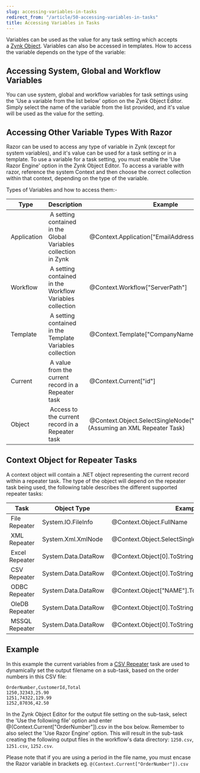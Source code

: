 ```yaml
---
slug: accessing-variables-in-tasks
redirect_from: "/article/50-accessing-variables-in-tasks"
title: Accessing Variables in Tasks
---
```

Variables can be used as the value for any task setting which accepts a [Zynk Object](zynk-objects). Variables can also be accessed in templates. How to access the variable depends on the type of the variable:

## Accessing System, Global and Workflow Variables
You can use system, global and workflow variables for task settings using the 'Use a variable from the list below' option on the Zynk Object Editor. Simply select the name of the variable from the list provided, and it's value will be used as the value for the setting.

## Accessing Other Variable Types With Razor
Razor can be used to access any type of variable in Zynk (except for system variables), and it's value can be used for a task setting or in a template. To use a variable for a task setting, you must enable the 'Use Razor Engine' option in the Zynk Object Editor. To access a variable with razor, reference the system Context and then choose the correct collection within that context, depending on the type of the variable.

Types of Variables and how to access them:-

| Type | Description | Example |
| --- | --- | --- |
| 	 Application | 	 A setting contained in the Global Variables collection in Zynk | 	 @Context.Application[&#34;EmailAddress&#34;] |
| 	 Workflow | 	 A setting contained in the Workflow Variables collection | 	 @Context.Workflow[&#34;ServerPath&#34;] |
| 	 Template | 	 A setting contained in the Template Variables collection | 	 @Context.Template[&#34;CompanyName&#34;] |
| 	 Current | 	 A value from the current record in a Repeater task     | 	 @Context.Current[&#34;id&#34;]                      |
| 	 Object | 	 Access to the current record in a Repeater task | 	 @Context.Object.SelectSingleNode(&#34;Name&#34;).InnerText (Assuming an XML Repeater Task) |

## Context Object for Repeater Tasks
A context object will contain a .NET object representing the current record within a repeater task. The type of the object will depend on the repeater task being used, the following table describes the different supported repeater tasks:

| Task | Object Type | Example | Documentation |
| --- | --- | --- | --- |
| 	 File Repeater | 	 System.IO.FileInfo | 	 @Context.Object.FullName | 	 	[MSDN Documentation](http://msdn.microsoft.com/en-us/library/system.io.fileinfo.aspx) |
| 	 XML Repeater | 	 System.Xml.XmlNode | 	 @Context.Object.SelectSingleNode(&#34;Name&#34;).InnerText | 	 	[MSDN Documentation](http://msdn.microsoft.com/en-us/library/system.xml.xmlnode.aspx) |
| 	 Excel Repeater | 	 System.Data.DataRow | 	 @Context.Object[0].ToString() | 	 	[MSDN Documentation](http://msdn.microsoft.com/en-us/library/system.data.datarow.aspx) |
| 	 CSV Repeater | 	 System.Data.DataRow | 	 @Context.Object[0].ToString() | 	 	[MSDN Documentation](http://msdn.microsoft.com/en-us/library/system.data.datarow.aspx) |
| 	 ODBC Repeater | 	 System.Data.DataRow | 	 @Context.Object[&#34;NAME&#34;].ToString() | 	 	[MSDN Documentation](http://msdn.microsoft.com/en-us/library/system.data.datarow.aspx) |
| 	 OleDB Repeater | 	 System.Data.DataRow | 	 @Context.Object[0].ToString() | 	 	[MSDN Documentation](http://msdn.microsoft.com/en-us/library/system.data.datarow.aspx) |
| 	 MSSQL Repeater | 	 System.Data.DataRow | 	 @Context.Object[0].ToString() | 	 	[MSDN Documentation](http://msdn.microsoft.com/en-us/library/system.data.datarow.aspx) |

## Example
In this example the current variables from a [CSV Repeater](csv-repeater) task are used to dynamically set the output filename on a sub-task, based on the order numbers in this CSV file:

```csv
OrderNumber,CustomerId,Total 
1250,32343,25.90 
1251,74322,129.99 
1252,87036,42.50
```

In the Zynk Object Editor for the output file setting on the sub-task, select the 'Use the following file' option and enter @(Context.Current[&#34;OrderNumber&#34;]).csv in the box below. Remember to also select the 'Use Razor Engine' option. This will result in the sub-task creating the following output files in the workflow's data directory: `1250.csv`, `1251.csv`, `1252.csv`.

Please note that if you are using a period in the file name, you must encase the Razor variable in brackets eg. `@(Context.Current["OrderNumber"]).csv`
